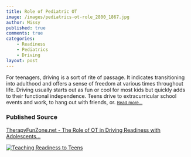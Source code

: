```yaml
---
title: Role of Pediatric OT
image: /images/pediatrics-ot-role_2800_1867.jpg
author: Missy
published: true
comments: true
categories: 
    - Readiness
    - Pediatrics
    - Driving
layout: post
---
```


For teenagers, driving is a sort of rite of passage. It indicates transitioning into adulthood and offers a sense of freedom at various times throughout life. Driving usually starts out as fun or cool for most kids but quickly adds to their functional independence. Teens drive to extracurricular school events and work, to hang out with friends, or. <small>[Read more...](/docs/the-role-of-ot-in-driving-readiness-with-adolescents-most-at-risk.pdf)</small>

### Published Source
[TherapyFunZone.net - The Role of OT in Driving Readiness with Adolescents...](https://therapyfunzone.net/blog/the-roll-of-ot-in-driving-readiness-with-adolescents-most-at-risk/)


<!--### Screenshot Link to Published Page-->
[ ![Teaching Readiness to Teens](/images/pediatrcis-ot-role-screenshot.png)](https://therapyfunzone.net/blog/the-roll-of-ot-in-driving-readiness-with-adolescents-most-at-risk/)
